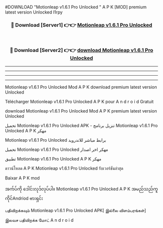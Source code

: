 #DOWNLOAD "Motionleap v1.6.1 Pro Unlocked " A P K [MOD] premium latest version Unlocked l1rpy 



<div align="center">

<h3>🔴 Download [Server1] 👉👉 <a href="https://apkdownload12.web.app/?title=Motionleap v1.6.1 Pro Unlocked ">Motionleap v1.6.1 Pro Unlocked  </a></h3><br>

<h3>🔴 Download [Server2] 👉👉 <a href="https://apkdownload12.web.app/?title=Motionleap v1.6.1 Pro Unlocked ">download Motionleap v1.6.1 Pro Unlocked  </a></h3>
</div>


----------------------------------------------------------

----------------------------------------------------------

----------------------------------------------------------

----------------------------------------------------------


Motionleap v1.6.1 Pro Unlocked  Mod A P K download premium latest version Unlocked

Télécharger  Motionleap v1.6.1 Pro Unlocked  A P K pour A n d r o i d Gratuit

download Motionleap v1.6.1 Pro Unlocked  Mod A P K premium latest version Unlocked

تحميل Motionleap v1.6.1 Pro Unlocked  APK - تنزيل برنامج Motionleap v1.6.1 Pro Unlocked  A P K مهكر

Motionleap v1.6.1 Pro Unlocked  برابط مباشر للاندرويد

تحميل Motionleap v1.6.1 Pro Unlocked  مهكر اخر اصدار

تطبيق Motionleap v1.6.1 Pro Unlocked  A P K مهكر

ดาวน์โหลด A P K Motionleap v1.6.1 Pro Unlocked  รับเวอร์ชันล่าสุด

Baixar A P K mod

အက်ပ်ကို ဒေါင်းလုဒ်လုပ်ပါ။ Motionleap v1.6.1 Pro Unlocked  A P K အမည်သည်ကူကိုင်Andriod ဗားရှင်း

பதிவிறக்கவும் Motionleap v1.6.1 Pro Unlocked  APK[ இல்லை விளம்பரங்கள்] 
 
இலவச பதிவிறக்க மோட் A n d r o i d




